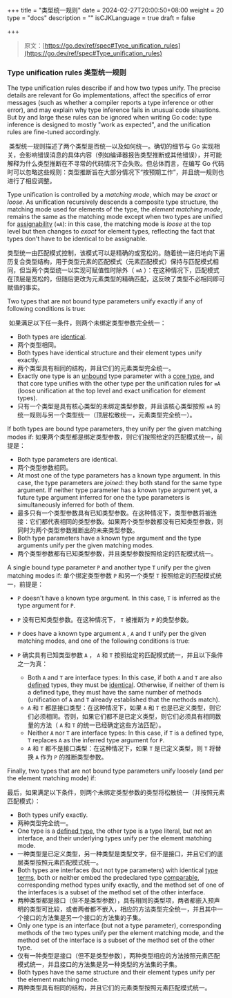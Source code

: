 +++
title = "类型统一规则"
date = 2024-02-27T20:00:50+08:00
weight = 20
type = "docs"
description = ""
isCJKLanguage = true
draft = false

+++

> 原文：[https://go.dev/ref/spec#Type_unification_rules](https://go.dev/ref/spec#Type_unification_rules)

### Type unification rules 类型统一规则

The type unification rules describe if and how two types unify. The precise details are relevant for Go implementations, affect the specifics of error messages (such as whether a compiler reports a type inference or other error), and may explain why type inference fails in unusual code situations. But by and large these rules can be ignored when writing Go code: type inference is designed to mostly "work as expected", and the unification rules are fine-tuned accordingly.

​	类型统一规则描述了两个类型是否统一以及如何统一。确切的细节与 Go 实现相关，会影响错误消息的具体内容（例如编译器报告类型推断或其他错误），并可能解释为什么类型推断在不寻常的代码情况下会失败。但总体而言，在编写 Go 代码时可以忽略这些规则：类型推断旨在大部分情况下“按预期工作”，并且统一规则也进行了相应调整。

Type unification is controlled by a *matching mode*, which may be *exact* or *loose*. As unification recursively descends a composite type structure, the matching mode used for elements of the type, the *element matching mode*, remains the same as the matching mode except when two types are unified for [assignability](https://go.dev/ref/spec#Assignability) (`≡A`): in this case, the matching mode is *loose* at the top level but then changes to *exact* for element types, reflecting the fact that types don't have to be identical to be assignable.

​	类型统一由匹配模式控制，该模式可以是精确的或宽松的。随着统一递归地向下遍历复合类型结构，用于类型元素的匹配模式（元素匹配模式）保持与匹配模式相同，但当两个类型统一以实现可赋值性时除外（ `≡A` ）：在这种情况下，匹配模式在顶层是宽松的，但随后更改为元素类型的精确匹配，这反映了类型不必相同即可赋值的事实。

Two types that are not bound type parameters unify exactly if any of following conditions is true:

​	如果满足以下任一条件，则两个未绑定类型参数完全统一：

- Both types are [identical](https://go.dev/ref/spec#Type_identity).
- 两个类型相同。
- Both types have identical structure and their element types unify exactly.
- 两个类型具有相同的结构，并且它们的元素类型完全统一。
- Exactly one type is an [unbound](https://go.dev/ref/spec#Type_inference) type parameter with a [core type](https://go.dev/ref/spec#Core_types), and that core type unifies with the other type per the unification rules for `≡A` (loose unification at the top level and exact unification for element types).
- 只有一个类型是具有核心类型的未绑定类型参数，并且该核心类型按照 `≡A` 的统一规则与另一个类型统一（顶层松散统一，元素类型完全统一）。

If both types are bound type parameters, they unify per the given matching modes if:
如果两个类型都是绑定类型参数，则它们按照给定的匹配模式统一，前提是：

- Both type parameters are identical.
- 两个类型参数相同。
- At most one of the type parameters has a known type argument. In this case, the type parameters are *joined*: they both stand for the same type argument. If neither type parameter has a known type argument yet, a future type argument inferred for one the type parameters is simultaneously inferred for both of them.
- 最多只有一个类型参数具有已知类型参数。在这种情况下，类型参数将被连接：它们都代表相同的类型参数。如果两个类型参数都没有已知类型参数，则同时为两个类型参数推断出的未来类型参数。
- Both type parameters have a known type argument and the type arguments unify per the given matching modes.
- 两个类型参数都有已知类型参数，并且类型参数按照给定的匹配模式统一。

A single bound type parameter `P` and another type `T` unify per the given matching modes if:
单个绑定类型参数 `P` 和另一个类型 `T` 按照给定的匹配模式统一，前提是：

- `P` doesn't have a known type argument. In this case, `T` is inferred as the type argument for `P`.
  
- `P` 没有已知类型参数。在这种情况下， `T` 被推断为 `P` 的类型参数。
  
- `P`  does have a known type argument  `A`  ,  `A`  and  `T`  unify per the given matching modes, and one of the following conditions is true:

- `P` 确实具有已知类型参数 `A` ， `A` 和 `T` 按照给定的匹配模式统一，并且以下条件之一为真：
  - Both `A` and `T` are interface types: In this case, if both `A` and `T` are also [defined](https://go.dev/ref/spec#Type_definitions) types, they must be [identical](https://go.dev/ref/spec#Type_identity). Otherwise, if neither of them is a defined type, they must have the same number of methods (unification of `A` and `T` already established that the methods match).
  - `A` 和 `T` 都是接口类型：在这种情况下，如果 `A` 和 `T` 也是已定义类型，则它们必须相同。否则，如果它们都不是已定义类型，则它们必须具有相同数量的方法（ `A` 和 `T` 的统一已经确定这些方法匹配）。
  - Neither `A` nor `T` are interface types: In this case, if `T` is a defined type, `T` replaces `A` as the inferred type argument for `P`.
  - `A` 和 `T` 都不是接口类型：在这种情况下，如果 `T` 是已定义类型，则 `T` 将替换 `A` 作为 `P` 的推断类型参数。

Finally, two types that are not bound type parameters unify loosely (and per the element matching mode) if:

​	最后，如果满足以下条件，则两个未绑定类型参数的类型将松散统一（并按照元素匹配模式）：

- Both types unify exactly.
- 两种类型完全统一。
- One type is a [defined type](https://go.dev/ref/spec#Type_definitions), the other type is a type literal, but not an interface, and their underlying types unify per the element matching mode.
- 一种类型是已定义类型，另一种类型是类型文字，但不是接口，并且它们的底层类型按照元素匹配模式统一。
- Both types are interfaces (but not type parameters) with identical [type terms](https://go.dev/ref/spec#Interface_types), both or neither embed the predeclared type [comparable](https://go.dev/ref/spec#Predeclared_identifiers), corresponding method types unify exactly, and the method set of one of the interfaces is a subset of the method set of the other interface.
- 两种类型都是接口（但不是类型参数），具有相同的类型项，两者都嵌入预声明的类型可比较，或者两者都不嵌入，相应的方法类型完全统一，并且其中一个接口的方法集是另一个接口的方法集的子集。
- Only one type is an interface (but not a type parameter), corresponding methods of the two types unify per the element matching mode, and the method set of the interface is a subset of the method set of the other type.
- 仅有一种类型是接口（但不是类型参数），两种类型相应的方法按照元素匹配模式统一，并且接口的方法集是另一种类型的方法集的子集。
- Both types have the same structure and their element types unify per the element matching mode.
- 两种类型具有相同的结构，并且它们的元素类型按照元素匹配模式统一。